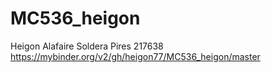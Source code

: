 # MC536_heigon
Heigon Alafaire Soldera Pires 217638
https://mybinder.org/v2/gh/heigon77/MC536_heigon/master

